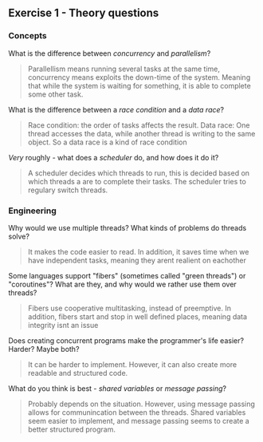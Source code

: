 Exercise 1 - Theory questions
-----------------------------

### Concepts

What is the difference between *concurrency* and *parallelism*?
> Parallellism means running several tasks at the same time, concurrency means exploits the down-time of the system. Meaning that while the system is waiting for something, it is able to complete some other task.

What is the difference between a *race condition* and a *data race*? 
> Race condition: the order of tasks affects the result.
> Data race: One thread accesses the data, while another thread is writing to the same object.
> So a data race is a kind of race condition
 
*Very* roughly - what does a *scheduler* do, and how does it do it?
> A scheduler decides which threads to run, this is decided based on which threads a are to complete their tasks. The scheduler tries to regulary switch threads. 


### Engineering

Why would we use multiple threads? What kinds of problems do threads solve?
> It makes the code easier to read. In addition, it saves time when we have independent tasks, meaning they arent realient on eachother

Some languages support "fibers" (sometimes called "green threads") or "coroutines"? What are they, and why would we rather use them over threads?
> Fibers use cooperative multitasking, instead of preemptive. In addition, fibers start and stop in well defined places, meaning data integrity isnt an issue

Does creating concurrent programs make the programmer's life easier? Harder? Maybe both?
> It can be harder to implement. However, it can also create more readable and structured code.

What do you think is best - *shared variables* or *message passing*?
> Probably depends on the situation. However, using message passing allows for communincation between the threads. Shared variables seem easier to implement, and message passing seems to create a better structured program.


